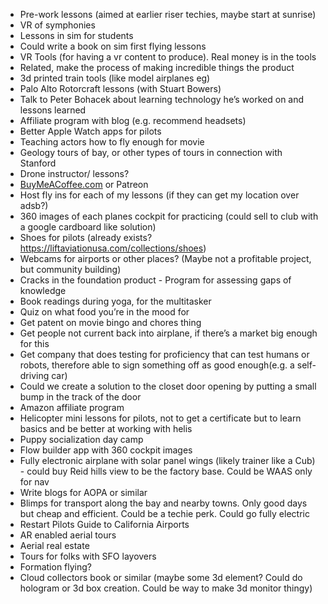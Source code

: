 -   Pre-work lessons (aimed at earlier riser techies, maybe start at sunrise)
-   VR of symphonies
-   Lessons in sim for students 
-   Could write a book on sim first flying lessons 
-   VR Tools (for having a vr content to produce). Real money is in the tools
-   Related, make the process of making incredible things the product
-   3d printed train tools (like model airplanes eg)
-   Palo Alto Rotorcraft lessons (with Stuart Bowers)
-   Talk to Peter Bohacek about learning technology he’s worked on and lessons learned
-   Affiliate program with blog (e.g. recommend headsets)
-   Better Apple Watch apps for pilots 
-   Teaching actors how to fly enough for movie
-   Geology tours of bay, or other types of tours in connection with Stanford 
-   Drone instructor/ lessons?
-   [BuyMeACoffee.com](http://BuyMeACoffee.com) or Patreon
-   Host fly ins for each of my lessons (if they can get my location over adsb?)
-   360 images of each planes cockpit for practicing (could sell to club with a google cardboard like solution)
-   Shoes for pilots (already exists? https://liftaviationusa.com/collections/shoes)
-   Webcams for airports or other places? (Maybe not a profitable project, but community building)
-   Cracks in the foundation product - Program for assessing gaps of knowledge
-   Book readings during yoga, for the multitasker
-   Quiz on what food you’re in the mood for
-   Get patent on movie bingo and chores thing
-   Get people not current back into airplane, if there’s a market big enough for this 
-   Get company that does testing for proficiency that can test humans or robots, therefore able to sign something off as good enough(e.g. a self-driving car)
-   Could we create a solution to the closet door opening by putting a small bump in the track of the door
-   Amazon affiliate program
-   Helicopter mini lessons for pilots, not to get a certificate but to learn basics and be better at working with helis
-   Puppy socialization day camp 
-   Flow builder app with 360 cockpit images
-   Fully electronic airplane with solar panel wings (likely trainer like a Cub) - could buy Reid hills view to be the factory base. Could be WAAS only for nav
-   Write blogs for AOPA or similar
- Blimps for transport along the bay and nearby towns. Only good days but cheap and efficient. Could be a techie perk. Could go fully electric 
- Restart Pilots Guide to California Airports
- AR enabled aerial tours
- Aerial real estate 
- Tours for folks with SFO layovers
- Formation flying?
- Cloud collectors book or similar (maybe some 3d element? Could do hologram or 3d box creation. Could be way to make 3d monitor thingy)